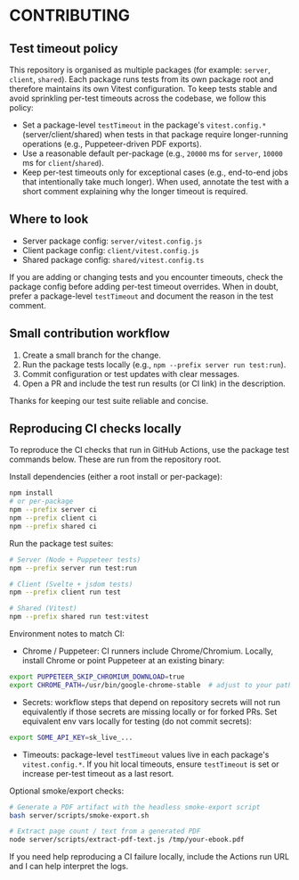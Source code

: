 # CONTRIBUTING

## Test timeout policy

This repository is organised as multiple packages (for example: `server`, `client`, `shared`). Each package runs tests from its own package root and therefore maintains its own Vitest configuration. To keep tests stable and avoid sprinkling per-test timeouts across the codebase, we follow this policy:

- Set a package-level `testTimeout` in the package's `vitest.config.*` (server/client/shared) when tests in that package require longer-running operations (e.g., Puppeteer-driven PDF exports).
- Use a reasonable default per-package (e.g., `20000` ms for `server`, `10000` ms for `client`/`shared`).
- Keep per-test timeouts only for exceptional cases (e.g., end-to-end jobs that intentionally take much longer). When used, annotate the test with a short comment explaining why the longer timeout is required.

## Where to look

- Server package config: `server/vitest.config.js`
- Client package config: `client/vitest.config.js`
- Shared package config: `shared/vitest.config.ts`

If you are adding or changing tests and you encounter timeouts, check the package config before adding per-test timeout overrides. When in doubt, prefer a package-level `testTimeout` and document the reason in the test comment.

## Small contribution workflow

1. Create a small branch for the change.
2. Run the package tests locally (e.g., `npm --prefix server run test:run`).
3. Commit configuration or test updates with clear messages.
4. Open a PR and include the test run results (or CI link) in the description.

Thanks for keeping our test suite reliable and concise.

## Reproducing CI checks locally

To reproduce the CI checks that run in GitHub Actions, use the package test commands below. These are run from the repository root.

Install dependencies (either a root install or per-package):

```bash
npm install
# or per-package
npm --prefix server ci
npm --prefix client ci
npm --prefix shared ci
```

Run the package test suites:

```bash
# Server (Node + Puppeteer tests)
npm --prefix server run test:run

# Client (Svelte + jsdom tests)
npm --prefix client run test

# Shared (Vitest)
npm --prefix shared run test:vitest
```

Environment notes to match CI:

- Chrome / Puppeteer: CI runners include Chrome/Chromium. Locally, install Chrome or point Puppeteer at an existing binary:

```bash
export PUPPETEER_SKIP_CHROMIUM_DOWNLOAD=true
export CHROME_PATH=/usr/bin/google-chrome-stable  # adjust to your path
```

- Secrets: workflow steps that depend on repository secrets will not run equivalently if those secrets are missing locally or for forked PRs. Set equivalent env vars locally for testing (do not commit secrets):

```bash
export SOME_API_KEY=sk_live_...
```

- Timeouts: package-level `testTimeout` values live in each package's `vitest.config.*`. If you hit local timeouts, ensure `testTimeout` is set or increase per-test timeout as a last resort.

Optional smoke/export checks:

```bash
# Generate a PDF artifact with the headless smoke-export script
bash server/scripts/smoke-export.sh

# Extract page count / text from a generated PDF
node server/scripts/extract-pdf-text.js /tmp/your-ebook.pdf
```

If you need help reproducing a CI failure locally, include the Actions run URL and I can help interpret the logs.
